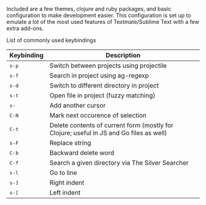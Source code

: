 Included are a few themes, clojure and ruby packages, and basic configuration to make development easier. This configuration is set up to emulate a lot of the most used features of Textmate/Sublime Text with a few extra add-ons.

List of commonly used keybindings

Keybinding         | Description
-------------------|------------------------------------------------------------
<kbd>s-p</kbd> | Switch between projects using projectile
<kbd>s-f</kbd> | Search in project using ag-regexp
<kbd>s-d</kbd> | Switch to different directory in project
<kbd>s-t</kbd> | Open file in project (fuzzy matching)
<kbd>s-<mouse-1></kbd> | Add another cursor
<kbd>C-N</kbd> | Mark next occurence of selection
<kbd>C-t</kbd> | Delete contents of current form (mostly for Clojure; useful in JS and Go files as well)
<kbd>s-F</kbd> | Replace string
<kbd>C-b</kbd> | Backward delete word
<kbd>C-f</kbd> | Search a given directory via The Silver Searcher
<kbd>s-l</kbd> | Go to line
<kbd>s-]</kbd> | Right indent
<kbd>s-[</kbd> | Left indent
